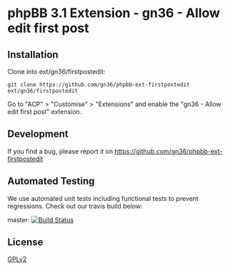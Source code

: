 # phpBB 3.1 Extension - gn36 - Allow edit first post

## Installation

Clone into ext/gn36/firstpostedit:

    git clone https://github.com/gn36/phpbb-ext-firstpostedit ext/gn36/firstpostedit

Go to "ACP" > "Customise" > "Extensions" and enable the "gn36 - Allow edit first post" extension.

## Development

If you find a bug, please report it on https://github.com/gn36/phpbb-ext-firstpostedit

## Automated Testing

We use automated unit tests including functional tests to prevent regressions. Check out our travis build below:

master: [![Build Status](https://travis-ci.org/gn36/phpbb-ext-firstpostedit.png?branch=master)](http://travis-ci.org/gn36/phpbb-ext-firstpostedit)

## License

[GPLv2](license.txt)
